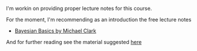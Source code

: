 I'm workin on providing proper lecture notes for this course.

For the moment, I'm recommending as an introduction the free lecture notes

* [Bayesian Basics by Michael Clark](http://www3.nd.edu/~mclark19/learn/IntroBayes.pdf)

And for further reading see the material suggested [here](https://github.com/florianhartig/LearningBayes/blob/master/LectureNotes/readings.md)
